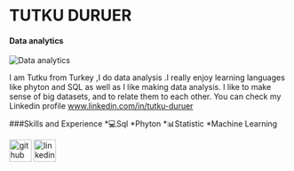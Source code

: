 # TUTKU DURUER
#### Data analytics
![Data analytics](https://www.fsm.ac.in/blog/wp-content/uploads/2022/07/FUqHEVVUsAAbZB0-1024x580.jpg)

I am Tutku from Turkey ,I do data analysis .I really enjoy learning languages like phyton and SQL as well as I like making data analysis. I like to make sense of big datasets, and to relate them to each other. You can check my Linkedin profile www.linkedin.com/in/tutku-duruer

###Skills and Experience 
*💻Sql
*Phyton
*📊Statistic
*Machine Learning

[<img src='https://cdn.jsdelivr.net/npm/simple-icons@3.0.1/icons/github.svg' alt='github' height='40'>](https://github.com/TutkuDuruer)  [<img src='https://cdn.jsdelivr.net/npm/simple-icons@3.0.1/icons/linkedin.svg' alt='linkedin' height='40'>](https://www.linkedin.com/in/tutku-duruer/)  



 


